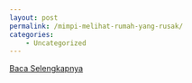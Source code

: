 ```yaml
---
layout: post
permalink: /mimpi-melihat-rumah-yang-rusak/
categories:
    - Uncategorized
---
```


[Baca Selengkapnya](/08)